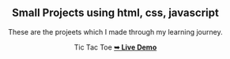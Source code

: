 <div align="center">
<h2>Small Projects using html, css, javascript</h2>
<p>These are the projeets which I made through my learning journey.</p>
Tic Tac Toe <a href="https://dopedev32.github.io/Mini_Projects/Tic%20Tac%20Toe/index" target="_blank"><strong>➥ Live Demo</strong></a>
</div>
